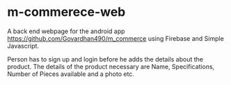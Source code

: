 # m-commerece-web

A back end webpage for the android app https://github.com/Govardhan490/m_commerce using Firebase and Simple Javascript.

Person has to sign up and login before he adds the details about the product. The details of the product necessary are Name, Specifications, Number of Pieces available and a photo etc.
